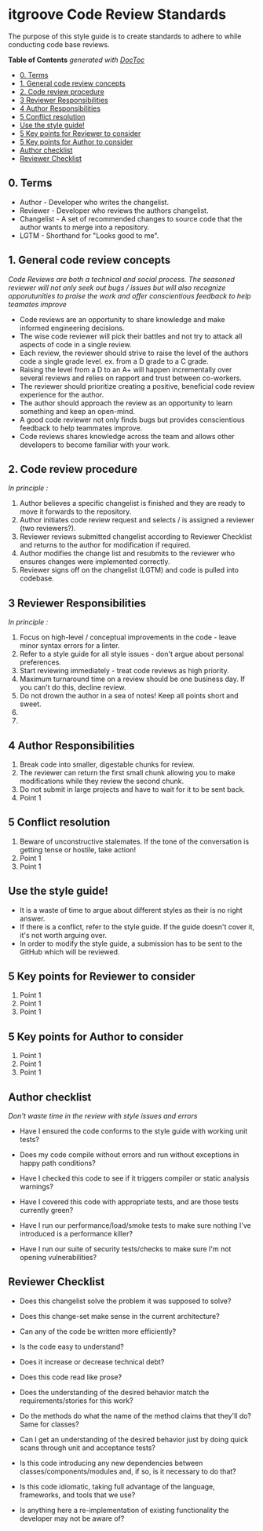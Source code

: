 # itgroove Code Review Standards

The purpose of this style guide is to create standards to adhere to while conducting code base reviews. 



<!-- START doctoc generated TOC please keep comment here to allow auto update -->
<!-- DON'T EDIT THIS SECTION, INSTEAD RE-RUN doctoc TO UPDATE -->
**Table of Contents**  *generated with [DocToc](https://github.com/thlorenz/doctoc)*

- [0. Terms](#0-terms)
- [1. General code review concepts](#1-general-code-review-concepts)
- [2. Code review procedure](#2-code-review-procedure)
- [3 Reviewer Responsibilities](#3-reviewer-responsibilities)
- [4 Author Responsibilities](#4-author-responsibilities)
- [5 Conflict resolution](#5-conflict-resolution)
- [Use the style guide!](#use-the-style-guide)
- [5 Key points for Reviewer to consider](#5-key-points-for-reviewer-to-consider)
- [5 Key points for Author to consider](#5-key-points-for-author-to-consider)
- [Author checklist](#author-checklist)
- [Reviewer Checklist](#reviewer-checklist)

<!-- END doctoc generated TOC please keep comment here to allow auto update -->


<!-- Table of contents -->

## 0. Terms 
* Author - Developer who writes the changelist.
* Reviewer - Developer who reviews the authors changelist.
* Changelist - A set of recommended changes to source code that the author wants to merge into a repository.
* LGTM - Shorthand for "Looks good to me".

## 1. General code review concepts

*Code Reviews are both a technical and social process. The seasoned reviewer will not only seek out bugs / issues but will also recognize opporutunities to praise the work and offer conscientious feedback to help teamates improve*

* Code reviews are an opportunity to share knowledge and make informed engineering decisions.
* The wise code reviewer will pick their battles and not try to attack all aspects of code in a single review. 
* Each review, the reviewer should strive to raise the level of the authors code a single grade level. ex. from a D grade to a C grade. 
* Raising the level from a D to an A+ will happen incrementally over several reviews and relies on rapport and trust between co-workers.  
* The reviewer should prioritize creating a positive, beneficial code review experience for the author.
* The author should approach the review as an opportunity to learn something and keep an open-mind. 
* A good code reviewer not only finds bugs but provides conscientious feedback to help teammates improve. 
* Code reviews shares knowledge across the team and allows other developers to become familiar with your work. 

## 2. Code review procedure

*In principle :*

1. Author believes a specific changelist is finished and they are ready to move it forwards to the repository. 
1. Author initiates code review request and selects / is assigned a reviewer (two reviewers?). 
1. Reviewer reviews submitted changelist according to Reviewer Checklist and returns to the author for modification if required.
1. Author modifies the change list and resubmits to the reviewer who ensures changes were implemented correctly.
1. Reviewer signs off on the changelist (LGTM) and code is pulled into codebase.  

## 3 Reviewer Responsibilities

*In principle :*

1. Focus on high-level / conceptual improvements in the code - leave minor syntax errors for a linter. 
1. Refer to a style guide for all style issues - don't argue about personal preferences.
1. Start reviewing immediately - treat code reviews as high priority.
1. Maximum turnaround time on a review should be one business day. If you can't do this, decline review. 
1. Do not drown the author in a sea of notes! Keep all points short and sweet. 
1. 
1. 


## 4 Author Responsibilities

1. Break code into smaller, digestable chunks for review. 
1. The reviewer can return the first small chunk allowing you to make modifications while they review the second chunk. 
1. Do not submit in large projects and have to wait for it to be sent back.
1. Point 1

## 5 Conflict resolution 

1. Beware of unconstructive stalemates. If the tone of the conversation is getting tense or hostile, take action! 
1. Point 1
1. Point 1

## Use the style guide!
* It is a waste of time to argue about different styles as their is no right answer. 
* If there is a conflict, refer to the style guide. If the guide doesn't cover it, it's not worth arguing over. 
* In order to modify the style guide, a submission has to be sent to the GitHub which will be reviewed. 

## 5 Key points for Reviewer to consider 

1. Point 1
1. Point 1
1. Point 1

## 5 Key points for Author to consider 

1. Point 1
1. Point 1
1. Point 1

## Author checklist
*Don't waste time in the review with style issues and errors* 

* Have I ensured the code conforms to the style guide with working unit tests? 

* Does my code compile without errors and run without exceptions in happy path conditions?
* Have I checked this code to see if it triggers compiler or static analysis warnings?
* Have I covered this code with appropriate tests, and are those tests currently green?
* Have I run our performance/load/smoke tests to make sure nothing I've introduced is a performance killer?
* Have I run our suite of security tests/checks to make sure I'm not opening vulnerabilities?

## Reviewer Checklist
* Does this changelist solve the problem it was supposed to solve? 
* Does this change-set make sense in the current architecture?
* Can any of the code be written more efficiently?
* Is the code easy to understand?
* Does it increase or decrease technical debt?

* Does this code read like prose?
* Does the understanding of the desired behavior match the requirements/stories for this work?
* Do the methods do what the name of the method claims that they'll do? Same for classes?
* Can I get an understanding of the desired behavior just by doing quick scans through unit and acceptance tests?
* Is this code introducing any new dependencies between classes/components/modules and, if so, is it necessary to do that?
* Is this code idiomatic, taking full advantage of the language, frameworks, and tools that we use?
* Is anything here a re-implementation of existing functionality the developer may not be aware of?
